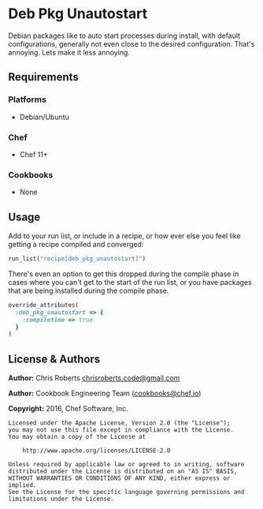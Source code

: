 # Deb Pkg Unautostart

Debian packages like to auto start processes during install, with default
configurations, generally not even close to the desired configuration.
That's annoying. Lets make it less annoying.

## Requirements

### Platforms

- Debian/Ubuntu

### Chef
- Chef 11+

### Cookbooks

- None
## Usage

Add to your run list, or include in a recipe, or how ever else you feel
like getting a recipe compiled and converged:

```ruby
run_list("recipe[deb_pkg_unautostart]")
```

There's even an option to get this dropped during the compile phase in
cases where you can't get to the start of the run list, or you have packages
that are being installed during the compile phase.

```ruby
override_attributes(
  :deb_pkg_unautostart => {
    :compiletime => true
  }
)
```



## License & Authors
**Author:** Chris Roberts [chrisroberts.code@gmail.com](mailto:chrisroberts.code@gmail.com)

**Author:** Cookbook Engineering Team ([cookbooks@chef.io](mailto:cookbooks@chef.io))

**Copyright:** 2016, Chef Software, Inc.

```
Licensed under the Apache License, Version 2.0 (the "License");
you may not use this file except in compliance with the License.
You may obtain a copy of the License at

    http://www.apache.org/licenses/LICENSE-2.0

Unless required by applicable law or agreed to in writing, software
distributed under the License is distributed on an "AS IS" BASIS,
WITHOUT WARRANTIES OR CONDITIONS OF ANY KIND, either express or implied.
See the License for the specific language governing permissions and
limitations under the License.
```
